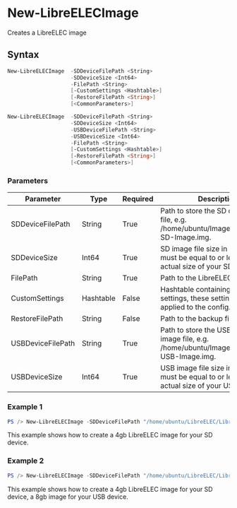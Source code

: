 # New-LibreELECImage
Creates a LibreELEC image

## Syntax
```powershell
New-LibreELECImage  -SDDeviceFilePath <String>
                    -SDDeviceSize <Int64>
                    -FilePath <String>
                    [-CustomSettings <Hashtable>]
                    [-RestoreFilePath <String>]
                    [<CommonParameters>]
```
```powershell
New-LibreELECImage  -SDDeviceFilePath <String>
                    -SDDeviceSize <Int64>
                    -USBDeviceFilePath <String>
                    -USBDeviceSize <Int64>
                    -FilePath <String> 
                    [-CustomSettings <Hashtable>]
                    [-RestoreFilePath <String>] 
                    [<CommonParameters>]
```

### Parameters
Parameter|Type|Required|Description
---------|----|--------|-----------
|SDDeviceFilePath|String|True|Path to store the SD device image file, e.g. /home/ubuntu/Images/LibreELEC-SD-Image.img.|
|SDDeviceSize|Int64|True|SD image file size in bytes. This must be equal to or less than the actual size of your SD device.|
|FilePath|String|True|Path to the LibreELEC image file.|
|CustomSettings|Hashtable|False|Hashtable containing custom settings, these settings will be applied to the config.txt file.|
|RestoreFilePath|String|False|Path to the backup file.|
|USBDeviceFilePath|String|True|Path to store the USB device image file, e.g. /home/ubuntu/Images/LibreELEC-USB-Image.img.|
|USBDeviceSize|Int64|True|USB image file size in bytes. This must be equal to or less than the actual size of your USB device.|

### Example 1
```powershell
PS /> New-LibreELECImage -SDDeviceFilePath "/home/ubuntu/LibreELEC/LibreELEC-SD-Image.img" -SDDeviceSize 4gb -FilePath '/home/ubuntu/Downloads/LibreELEC-RPi2.arm-7.0.2.tar'
```

This example shows how to create a 4gb LibreELEC image for your SD device.

### Example 2
```powershell
PS /> New-LibreELECImage -SDDeviceFilePath "/home/ubuntu/LibreELEC/LibreELEC-SD-Image.img" -SDDeviceSize 4gb -USBDeviceFilePath "/home/ubuntu/LibreELEC/LibreELEC-USB-Image.img" -USBDeviceSize 8gb -FilePath '/home/ubuntu/Downloads/LibreELEC-RPi2.arm-7.0.2.tar' -RestoreFilePath '/home/ubuntu/Kodi/Backup/LibreELEC-20161210133450.tar'
```

This example shows how to create a 4gb LibreELEC image for your SD device, a 8gb image for your USB device.